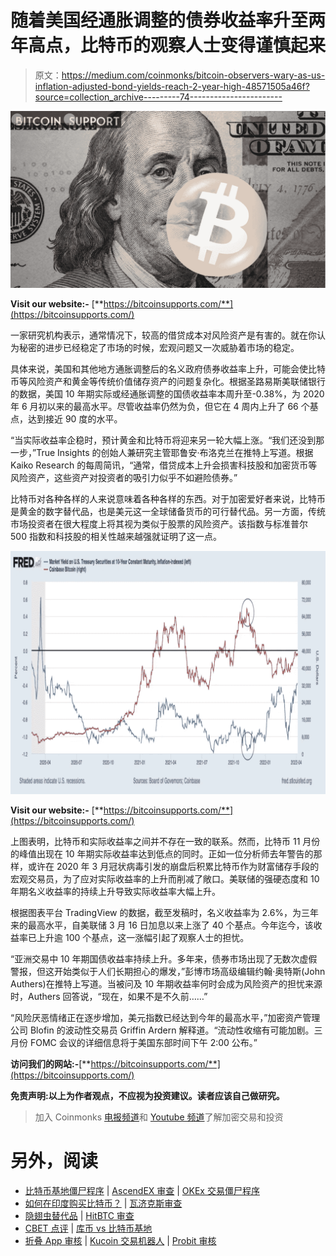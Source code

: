 # 随着美国经通胀调整的债券收益率升至两年高点，比特币的观察人士变得谨慎起来

> 原文：<https://medium.com/coinmonks/bitcoin-observers-wary-as-us-inflation-adjusted-bond-yields-reach-2-year-high-48571505a46f?source=collection_archive---------74----------------------->

![](img/ea654e8c995561785ed144729d423016.png)

**Visit our website:-** [**https://bitcoinsupports.com/**](https://bitcoinsupports.com/)

一家研究机构表示，通常情况下，较高的借贷成本对风险资产是有害的。就在你认为秘密的进步已经稳定了市场的时候，宏观问题又一次威胁着市场的稳定。

具体来说，美国和其他地方通胀调整后的名义政府债券收益率上升，可能会使比特币等风险资产和黄金等传统价值储存资产的问题复杂化。根据圣路易斯美联储银行的数据，美国 10 年期实际或经通胀调整的国债收益率本周升至-0.38%，为 2020 年 6 月初以来的最高水平。尽管收益率仍然为负，但它在 4 周内上升了 66 个基点，达到接近 90 度的水平。

“当实际收益率企稳时，预计黄金和比特币将迎来另一轮大幅上涨。“我们还没到那一步，”True Insights 的创始人兼研究主管耶鲁安·布洛克兰在推特上写道。根据 Kaiko Research 的每周简讯，“通常，借贷成本上升会损害科技股和加密货币等风险资产，这些资产对投资者的吸引力似乎不如避险债券。”

比特币对各种各样的人来说意味着各种各样的东西。对于加密爱好者来说，比特币是黄金的数字替代品，也是美元这一全球储备货币的可行替代品。另一方面，传统市场投资者在很大程度上将其视为类似于股票的风险资产。该指数与标准普尔 500 指数和科技股的相关性越来越强就证明了这一点。

![](img/1e736f48194749fd37c52d01483a8a7c.png)

**Visit our website:-** [**https://bitcoinsupports.com/**](https://bitcoinsupports.com/)

上图表明，比特币和实际收益率之间并不存在一致的联系。然而，比特币 11 月份的峰值出现在 10 年期实际收益率达到低点的同时。正如一位分析师去年警告的那样，或许在 2020 年 3 月冠状病毒引发的崩盘后积累比特币作为财富储存手段的宏观交易员，为了应对实际收益率的上升而削减了敞口。美联储的强硬态度和 10 年期名义收益率的持续上升导致实际收益率大幅上升。

根据图表平台 TradingView 的数据，截至发稿时，名义收益率为 2.6%，为三年来的最高水平，自美联储 3 月 16 日加息以来上涨了 40 个基点。今年迄今，该收益率已上升逾 100 个基点，这一涨幅引起了观察人士的担忧。

“亚洲交易中 10 年期国债收益率持续上升。多年来，债券市场出现了无数次虚假警报，但这开始类似于人们长期担心的爆发，”彭博市场高级编辑约翰·奥特斯(John Authers)在推特上写道。当被问及 10 年期收益率何时会成为风险资产的担忧来源时，Authers 回答说，“现在，如果不是不久前……”

“风险厌恶情绪正在逐步增加，美元指数已经达到今年的最高水平，”加密资产管理公司 Blofin 的波动性交易员 Griffin Ardern 解释道。“流动性收缩有可能加剧。三月份 FOMC 会议的详细信息将于美国东部时间下午 2:00 公布。”

**访问我们的网站:-**[**https://bitcoinsupports.com/**](https://bitcoinsupports.com/)

**免责声明:以上为作者观点，不应视为投资建议。读者应该自己做研究。**

> 加入 Coinmonks [电报频道](https://t.me/coincodecap)和 [Youtube 频道](https://www.youtube.com/c/coinmonks/videos)了解加密交易和投资

# 另外，阅读

*   [比特币基地僵尸程序](/coinmonks/coinbase-bots-ac6359e897f3) | [AscendEX 审查](/coinmonks/ascendex-review-53e829cf75fa) | [OKEx 交易僵尸程序](/coinmonks/okex-trading-bots-234920f61e60)
*   [如何在印度购买比特币？](/coinmonks/buy-bitcoin-in-india-feb50ddfef94) | [瓦济克斯审查](/coinmonks/wazirx-review-5c811b074f5b)
*   [隐翅虫替代品](/coinmonks/cryptohopper-alternatives-d67287b16d27) | [HitBTC 审查](/coinmonks/hitbtc-review-c5143c5d53c2)
*   [CBET 点评](https://coincodecap.com/cbet-casino-review) | [库币 vs 比特币基地](https://coincodecap.com/kucoin-vs-coinbase)
*   [折叠 App 审核](https://coincodecap.com/fold-app-review) | [Kucoin 交易机器人](/coinmonks/kucoin-trading-bot-automate-your-trades-8cf0ca2138e0) | [Probit 审核](https://coincodecap.com/probit-review)